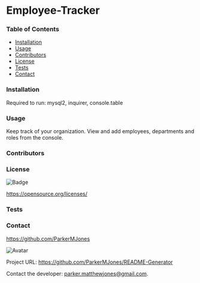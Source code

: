 # Employee-Tracker

  ### Table of Contents
  - [Installation](#installation)
  - [Usage](#usage)
  - [Contributors](#contributors)
  - [License](#license)
  - [Tests](#tests)
  - [Contact](#contact)

  ### Installation
  Required to run: mysql2, inquirer, console.table

  ### Usage
  Keep track of your organization.  View and add employees, departments and roles from the console.
  


  ### Contributors
  

  ### License
  
![Badge](http://img.shields.io/badge/license--blue.svg)
  
https://opensource.org/licenses/


  ### Tests

  ### Contact
  
https://github.com/ParkerMJones
  
![Avatar](https://github.com/ParkerMJones.png?size=50)
  
Project URL: https://github.com/ParkerMJones/README-Generator
  
Contact the developer: parker.matthewjones@gmail.com.
